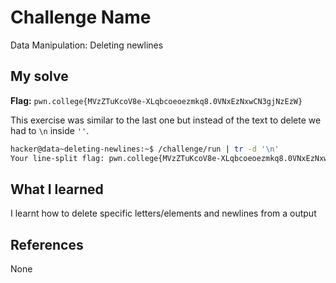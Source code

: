 # Challenge Name
Data Manipulation: Deleting newlines

## My solve
**Flag:** `pwn.college{MVzZTuKcoV8e-XLqbcoeoezmkq8.0VNxEzNxwCN3gjNzEzW}`

This exercise was similar to the last one but instead of the text to delete we had to `\n` inside `''`.
```bash
hacker@data~deleting-newlines:~$ /challenge/run | tr -d '\n'
Your line-split flag: pwn.college{MVzZTuKcoV8e-XLqbcoeoezmkq8.0VNxEzNxwCN3gjNzEzW}
```

## What I learned
I learnt how to delete specific letters/elements and newlines from a output

## References 
None


